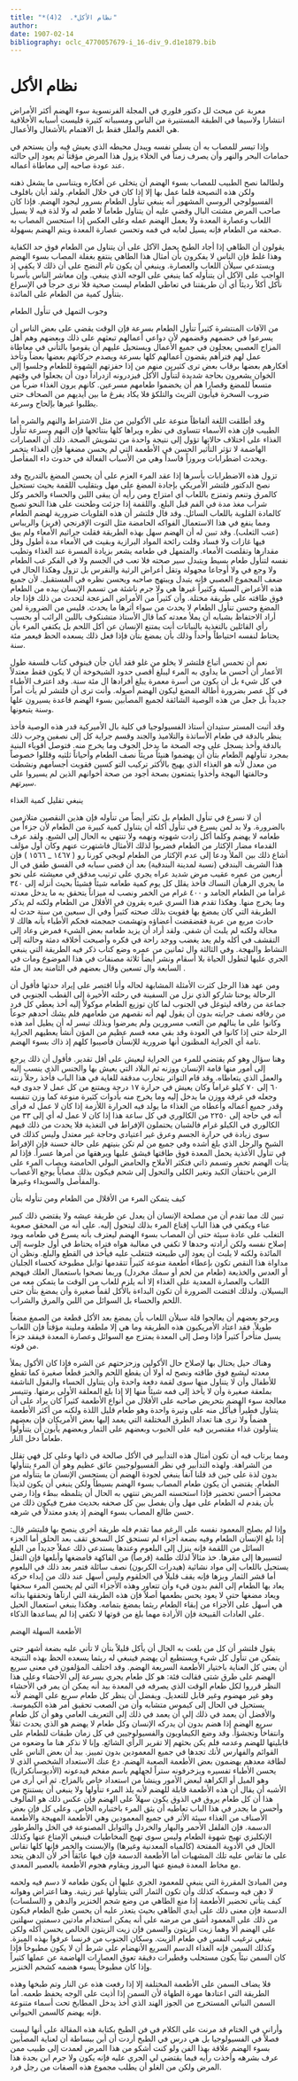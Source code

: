 ```yaml
---
title: "*نظام الأكل*.  2(4)"
author: 
date: 1907-02-14
bibliography: oclc_4770057679-i_16-div_9.d1e1879.bib
---
```




#  نظام الأكل 

 معربة عن مبحث لل  دكتور  فلوري  في  المجلة  الفرنسوية 
 سوء الهضم أكثر الأمراض انتشارا ولاسيما في الطبقة المستنيرة من الناس ومسبباته كثيرة فليست أسبابه الأخلاقية هي الغمم والملل فقط بل الاهتمام بالأشغال والأعمال. 

 وإذا تيسر للمصاب به أن يسلي نفسه ويبدل محيطه الذي يعيش فيه وأن يستحم في حمامات البحر والنهر وأن يصرف زمناً في الخلاء يزول هذا المرض مؤقتاً ثم يعود إلى حالته عند عودة صاحبه إلى معاطاة أعماله. 

 ولطالما نصح الطبيب للمصاب بسوء الهضم أن يتخلى عن أفكاره ويتناسى ما يشغل ذهنه ولكن هذه النصيحة قلما عمل بها إلا إذا كان في خلال الطعام. ولقد أبان بافلوف الفسيولوجي الروسي المشهور أنه ينبغي تنأول الطعام بسرور ليجود الهضم. فإذا كان صاحب المرض مشتت البال وقضي عليه أن يتناول طعاماً لا طعم له ولا لذة فيه لا يسيل اللعاب وعصارة المعدة ولا يعمل الهضم عمله وعلى العكس إذا استحسن المصاب به صحفه من الطعام فإنه يسيل لعابه في فمه وتحسن عصارة المعدة ويتم الهضم بسهولة. 

 يقولون أن الطاهي إذا أجاد الطبخ يحمل الآكل على أن يتناول من الطعام فوق حد الكفاية وهذا غلط فإن الناس لا يفكرون بأن أمثال هذا الطاهي ينتفع بغفلة المصاب بسوء الهضم ويستدعي سيلأن اللعاب والعصارة. وينبغي أن يكون تام النضج على أن ذلك لا يكفي إذ الواجب على الآكل أن يتنأوله كما ينبغي على الوجه الذي ينبغي. وإن معاشر الناس بأسرنا نأكل أكلاً رديئاً أي أن طريقتنا في تعاطي الطعام ليست صحية فلا نرى حرجاً في الإسراع بتنأول كمية من الطعام على المائدة.  

 وجوب التمهل في تنأول الطعام 

 من الآفات المنتشرة كثيراً تنأول الطعام بسرعة فإن الوقت يقضي على بعض الناس أن يسرعوا في خضمهم وقضمهم لأن دواعي أعمالهم تبعثهم على ذلك وبعضهم وهم أهل المزاج العصبي يعجلون في جميع الأعمال ويستحيل عليهم أن يقوموا بالتأني في معاطاة عمل لهم فترأهم يقضون أعمالهم كلها بسرعة ويصدم حركاتهم بعضها بعضاً وتأخذ أفكارهم بعضها برقاب بعض ترى كثيرين منهم من إذا حفزتهم الشهوة للطعام وجلسوا إلى الخوان   يشعرون بحاجة شديدة لتنأول الأكل فيزدرونه ازدراداً دون أن يجعلوا في وقتهم متسعاً للمضغ وقصارا هم أن يخضموا طعامهم مسرعين. كانهم يرون الغذاء ضرباً من ضروب السخرة فيأبون التريث والتلكؤ فلا يكاد يفرغ ما بين أيديهم من الصحاف حتى يطلبوا غيرها بإلحاح وسرعة. 

 وقد أطلقت اللغة ألفاظاً منوعة على الأكولين من مثل الاشتراط والنهم والشره أما الطبيب فإن هذه الأسماء تتساوى في نظره ويراها كلها بنتائجها فإن النهم وسرعة تنأول الغذاء على اختلاف حالاتها تؤول إلى نتيجة واحدة من تشويش الصحة. ذلك أن العصارات الهاضمة لا تؤثر التأثير الحسن في الأطعمة التي لم يحسن مضغها فإن الغذاء يتخمر ويحدث اضطرابات وبروزاً فاسداً وهي من الأسباب الفعالة في حدوث داء المفأصل. 

 تزول هذه الاضطرابات بأسرها إذا عقد المرء العزم على أن يحسن المضغ بالتدريج وقد نصح الدكتور فلتشر الأمريكي بإجادة المضغ على مهل وبتقليب اللقمة بحيث تستحيل كالمرق وتنعم وتمتزج باللعاب أي امتزاج ومن رأيه أن يبقى اللبن والحساء والخمر وكل شراب مغذ مدة في الفم قبل البلع. واللقمة إذا جزئت وطحنت على هذا النحو تصبح كالمادة القلوية باللعاب السائل. وقد قال فلتشر أن هذه القلويات ضرورية لهضم الطعام ومما ينفع في هذا الاستعمال الفواكه الحامضة مثل التوت الإفرنجي (فريز) والريباس (عنب الثعلب). وقد تبين له أن الهضم سهل بهذه الطريقة فقلت جراثيم الأمعاء ولم يبق فيها غازات ولا فساد وقلت رائحة المواد البرازية وبقيت في الأمعاء مدة أطول وقل مقدارها وتقلصت الأمعاء. والمتمهل في طعامه يشعر بزيادة المسرة عند الغذاء وتطيب نفسه لتنأول طعام بسيط ويتبدل سير صحته فلا تعب في الجسم ولا في الفكر غب الطعام ولا وجع في ولا أوجاعا مجهولة وتقل أعراض الرثية والنقرس بل تزول وهكذا الحال في ضعف المجموع العصبي فإنه يتبدل ويبتهج صاحبه ويحسن نظره في المستقبل. لأن جميع هذه الأعراض   السيئة وكثيراً غيرها هي ولا جرم ناشئة من تسمم الإنسان بيده من الطعام فوق طاقته على طريقة مختلة. وأن كثيراً من الأمراض المزعجة لتحدث من ذلك فإذا جاد المضغ وحسن تنأول الطعام لا يحدث من سواء أثرها ما يحدث. فليس من الضرورة لمن أراد الاحتفاظ بشبابه أن يملأ معدته كما قال الأستاذ متشنكوف باللبن الرائب أو بحسب رأي القائلين   بالتغذية بالنباتات أنت يمتنع الإنسان عن أكل اللحم بل يكتفي المرء بأن يحتاط لنفسه احتياطاً وأحداً وذلك بأن يمضغ بتأن فإذا فعل ذلك يسعده الحظ فيعمر  مئة  سنة. 

 نعم أن تحمس أتباع فلتشر لا يخلو من غلو فقد أبان جأن فينوفي كتاب فلسفة طول الأعمار أن أحسن ما يداوي به المرء ليبلغ أقصى حدود الشيخوخة أن لا يكون فقط معتدلاً في كل شيء بل أن يكون من أسرة معمرة يبلغ أفرادها ال  مئة  سنة. وقد اعترف الأطباء في كل عصر بضرورة أطالة المضغ ليكون الهضم أصوله. وأنت ترى أن فلتشر لم يأت أمراً جديداً بل جعل من هذه الوصية الشائقة لجميع المصأبين بسوء الهضم قاعدة يسيرون علها وسنة يتبعونها. 

 وقد أثبت المستر ستيدان أستاذ الفسيولوجيا في كلية بال الأميركية قدر هذه الوصية فأخذ ينظر بالدقة في طعام الأساتذة والتلاميذ والجند وقسم جراية كل إلى نصفين وجرب ذلك بالدقة وأخذ يسجل على وجه الصحة ما يدخل الجوف وما يخرج منه. فتوصل أقوياء البنية بمجرد تنأولهم الطعام بتأن أن يهضموا هنيئاً مريئاً نصف الطعام وأحياناً ثلثيه وقللوا خصوصاً من معدل لأنه هو الغذاء الذي يهيج بالأكثر تركيب التو كسين فقويت أجسامهم ونشطت وحالفتها البهجة وأخذوا يتمتعون بصحة أجود من صحة أخوانهم الذين لم يسيروا على سيرتهم. 

 ينبغي تقليل كمية الغذاء 

 أن لا نسرع في تنأول الطعام بل نكثر أيضاً من تنأوله فإن هذين النقصين متلازمين بالضرورة. ولا بد لمن يسرع في تنأول أكله أن يتناول كمية كبيرة من الطعام لأن جزءاً من طعامه لا يهضم وكلما أكل زادت شهوته ونهمه ولا تنتهي به الحال إلى الشبع. ولقد عرف القدماء مضار الإكثار من الطعام فضربوا لذلك الأمثال فاشتهرت عنهم وكان أول مؤلف أشاع ذلك بين الملأ ودعا إلى عدم الإكثار من الطعام لويجي كورنا رو (  ١٤٦٧  _  ١٥٦٦  ) فإن هذا الشريف البندقي (نسبة لمدينة البندقية) بعد أن قضى سبابه في الفسق طفق في ال  أربعين  من عمره عقيب مرض شديد عراه يجري على ترتيب   مدقق في معيشته على نحو ما يجري الرهبأن النساك فأخذ يقلل كل يوم كمية طعامه شيئاً فشيئاً بحيث أنزله إلى  ٣٤٠  غرأما من الطعام الجامد و  ٤٠٠  غرام من الخمر ونصب له ميزاناً   يتحقق به ما يدخل معدته وما يخرج منها. وهكذا تقدم هذا السري غيره يقرون في الأقلال من الطعام ولكنه لم يذكر الطريقة التي كان يمضغ بها فقويت بذلك صحته كثيراً وفي ال  سبعين  من سنة حدث له حادث مربع من عربة فقضقضت أعضاؤه وتهشمت جمجمته فحكم الأطباء بأنه هالك لا محالة ولكنه لم يلبث أن شفي. ولقد أراد أن يزيد طعامه بعض الشيء فمرض وعاد إلى التقشف في أكله ولم يعد يغضب ووجد راحة في فكره وأصبحت أخلاقه دمثة وحالته إلى النشاط والبهجة. وفي الثالثة وال  ثمانين  من عمره وضع كتاب ذكر فيه الطريقة التي ينبغي الجري عليها لتطول الحياة بلا أسقام ونشر أيضاً  ثلاثة  مصنفات في هذا الموضوع ومات في السابعة وال  تسعين  وقال بعضهم في الثامنة بعد ال  مئة  . 

 ومن عهد هذا الرجل كثرت الأمثلة المشابهة لحاله وأنا اقتصر على إيراد حدثها فأقول أن الرحالة يوحنا شاركو الذي نزل من السفينة في رحلته الأخيرة إلى القطب الجنوبي في جماعة من رفاقه ليتوغل في الجنوب لما كان توزيع الطعام موكولاً إليه أخذ يعطي كل فرد من رفاقه نصف جرايته بدون أن يقول لهم أنه نقصهم من طعامهم فلم يشك أحدهم جوعاً وكانوا على ما ينالهم من التعب مسرورين ولم يمرضوا وبذلك تيسر له أن يطيل أمد هذه الرحلة حتى إذا كانوا في العودة وقد بقي معه قسم عظيم من المؤن أنشأ يعطيهم الجراية تامة أي الجراية المظنون أنها ضرورية للإنسأن فأصيبوا كلهم إذ ذاك بسوء الهضم. 

 وهنا سؤال وهو كم يقتضي للمرء من الجراية ليعيش على أقل تقدير. فأقول أن ذلك يرجع إلى أمور منها قامة الإنسان ووزنه ثم البلاد التي يعيش بها والجنس الذي ينسب إليه والعمل الذي يتعاطاه. وقد قام التواتر بتجارب مدققة للغاية في هذا الباب فأخذ رجلاً زنته  ٦٠  إلى  ٧٠  كيلو غراماً وكان يعيش في حرارة  ١٧  درجة ويمتنع من كل عمل لا جدوى فيه وجعله في غرفة ووزن ما يدخل إليه وما يخرج منه بأدوات كثيرة منوعة كما وزن تنفسه وقدر جميع أعماله وأعطاه من الغذاء ما يولد فيه الحرارة اللأزمة إذا كان لا عمل له فرأى أنه في حاجة إلى  ٢٢٥٠  من الكالوري في كل ساعة هذا إذا كان لا عمل له أي إلى  ٣٣  من الكالوري في الكيلو غرام فالشبان يحتملون الإفراط في التغذية فلا يحدث   من ذلك فيهم سوى زيادة في حرارة الجسم وعرق غير اعتيادي وحاجة غير معتدل وليس كذلك في الشيخ والرجل الذي بلغ أشده وفي جميع من لم تكن بنيتهم على حالة حسنة فإن الإفراط في   تنأول الأغذية يحمل المعدة فوق طاقتها فيشق عليها ويرهقها من أمرها عسراً. فإذا لم يتأت الهضم تخمر وتسمم ذاتي فتكثر الأملاح والحامض البولي الحامضة ويصاب المرء على الزمن باحتقأن الكبد وتغير الكلى والتحول إلى شحم فيكون بذلك مصاباً يوجع الأعصاب والمفأصل والسويداء وغيرها. 

 كيف يتمكن المرء من الأقلال من الطعام ومن تنأوله بتأن 

 تبين لك مما تقدم أن من مصلحة الإنسان أن يعدل عن طريقة عيشه ولا يقتضي ذلك كبير عناء ويكفي في هذا الباب إقناع المرء بذلك ليتحول إليه. على أنه من المحقق صعوبة التغلب على عادة سيئة حتى أن المصاب بسوء الهضم ليعترف بأنه يسرع في طعامه ويود إصلاح نفسه ولكن أرادته وحدها لا تكفي في مغالبة هواه فتراه يحتاط في أول جلوسه إلى المائدة ولكنه لا يلبث أن يعود إلى طبيعته فتتغلب عليه فيأخذ في القطع والبلع. ونظن أن مداواة هذا النقص تكون بإعطاء أطعمة منوعة كثيراً تتقدمها توابل مطبوخة كحساء الجلبان أو العدس والخذيعة (طعام من لحم أو سمك مخردل) وربما نصحوا باستعمال العلك فيهجم اللعاب والعصارة المعدية على الغذاء إلا أنه يلزم للعاب من الوقت ما يتمكن معه من البسيلان. ولذلك اقتضت الضرورة أن تكون البداءة بالأكل لقماً صغيرة وأن يمضغ بتأن حتى اللحم والحساء بل السوائل من اللبن والمرق والشراب. 

 ويرجو بعضهم أن يعالجوا قلة سيلأن اللعاب بأن يمضغ بعد الأكل قطعة من الصمغ مضغاً طويلاً. فقد اعتاد الأمريكيون هذه الطريقة وما هي إلا ملطفة وملينة   مؤقتاً فإن اللعاب يسيل متأخراً كثيراً فإذا وصل إلى المعدة يمتزج مع السوائل وعصارة المعدة فيفقد جزءاً من قوته. 

 وهناك حيل يحتال بها لإصلاح حال الأكولين وزحزحتهم عن الشره فإذا كان الأكول يملأ معدته ليشبع فوق طاقته ونصح له أولا أن يقطع اللحم والخبز قطعاً صغيرة كما تقطع للأطفال وأن لا يتناول منها سوى لقمة دفعة واحدة وأن يتناول الحساء والبقول الناشفة بملعقة صغيرة وأن لا يأخذ إلى فمه شيئاً منها إلا إذا بلغ المعلقة الأولى برمتها. وتتيسر معالجة سوء الهضم بتحريض صاحبه على الأقلال من أنواع الأطعمة كثيراً كان يراد على أن يتناول فطيراً فيأكل منه على وتيرة واحدة وهو طعام قليل اللذة ولكنه من أكثر الأطعمة   هضماً ولا نرى هنا تعداد الطرق المختلفة التي يعمد إليها بعض الأمريكان فإن بعضهم يتنأولون غذاء مقتصرين فيه على الحبوب وبعضهم على الثمار وبعضهم يأبون أن يتنأولوا طعاماً دخل النار. 

 ومما يرتاب فيه أن تكون أمثال هذه التدأبير في الأكل صالحة في ذاتها وعلى كل فهي تقلل من الشراهة. ولهذه التدأبير في نظر الفسيولوجيين عائق عظيم وهو أن المرء يتنأولها بدون لذة على حين قد قلنا آنفاً ينبغي لجودة الهضم أن يستحسن الإنسان ما يتنأوله من الطعام. يقتضي أن يكون طعام المصاب بسوء الهضم بسيطاً ولكن ينبغي أن يكون لذيذاً محضراً أحسن تحضير فإذا استحسنه المريض تنتهي به الحال أن يتلمظه ببطء وإذا رضي بأن يقدم له الطعام على مهل وأن يفصل بين كل صحفه بحديث مفرح فيكون ذلك من حسن طالع المصاب بسوء الهضم إذ يغدو معتدلاً في شرهه. 

 وإذا لم يصلح المعمود نفسه على الرغم مما تقدم فله طريقة أخرى ينصح بها فليتشر قال: إذا بلغ الإنسأن الطعام وفيه بضعة أجزاء لم تستحق كل السحق تقف بعد الحلق أما الجزء السائل من اللقمة فإنه ينزل إلى البلعوم وعندها يستدعي ذلك عملاً جديداً من البلع لتسييرها إلى مقرها. خذ مثالاً لذلك طلمة (قرصاً) من الفاكهة فامضغها وأبلعها فإن التفل يستحيل باللعاب إلى مواد نشائية (هيدرات الكربون) نصف سائلة فتمر بعد ذلك في البلعوم أما قشر الثمار وبزها فإنه يقف قليلاً في الحلقوم وليس أسهل عند ذلك من إبداء   حركة يعاد بها الطعام إلى الفم بدون قيء وأن تتعاور وهذه الأجزاء التي لم يحسن المرء سحقها ويعاد مضغها حتى لا يعود يحس بطعمها أصلاً فإن هذه الطريقة التي ارتآها وتحققها بذاته هي أسهل على الأجزاء من إبقاء الطعام ريثما يمضغ بتمامه. وهكذا ينبغي استعمال الحيل على العادات القبيحة فإن الأرادة مهما بلغ من قوتها لا تكفي إذا لم يساعدها الذكاء. 

 الأطعمة السهلة الهضم 

 يقول فلتشر أن كل من بلغت به الحال أن يأكل قليلاً بتأن لا تأتي عليه بضعة أشهر حتى يتمكن من تنأول كل شيء ويستطيع أن يهضم فينبغي له ريثما يسعده الحظ بهذه النتيجة أن يعنى كل العناية باختيار الأطعمة السريعة الهضم. وقد اختلف المؤلفون في معنى سريع الهضم على طرق شتى فقالت فئة: هو كل طعام يجري بسرعة إلى الأحشاء وعلى هذا   النظر قرروا لكل طعام الوقت الذي يصرفه في المعدة بيد أنه يمكن أن يمر في الأحشاء وهو غير مهضوم وغير قابل للتعديل. ويفضل أن ينظر كل طعام سريع على الهضم لأنه يستحيل في الحال إلى كيموس متشابه وأن من الصعب تحقيق أمر هذه الكيموسة. والأفضل أن يعمد في ذلك إلى أن يعمد في ذلك إلى التعريف العامي وهو أن كل طعام سريع الهضم إذا هضم بدون أن يدركه الإنسان وكل طعام لا يهضم هو الذي يحدث ثقلاً وانتفاخاً وتجشؤاً. وقد وضع الكيماويون والفسيولوجيين في كل زمان طبقات للطعام على قابليتها للهضم وعدمه فلم يكن بحثهم إلا تقرير الرأي الشائع. وإنا لا نذكر هنا ما وضعوه من القوائم والفهارس لأنك تجدها في جميع المعمودين بدون تمييز. بيد أن بعض الناس على لطافة معدهم يهضمون بعض الأطعمة الصعبة الهضم. دع عنك الاستعداد الشخصي الذي لا يحسن الأطباء تفسيره ويزخرفونه ستراً لجهلهم باسم مفخم فيدعونه (الأديوسأنكرازيا) وهو الميل أو الكراهة لبعض الأمور وينشأ من استعداد خاص بالمزاج. ثم أني أرى من الأشبه أن يقال أن هذه الأطعمة قابلة للهضم لأنه يلذ المرء تنأولها ولا ينبغي أن يستنتج من هذا أن كل طعام يروق في الذوق يكون سهلاً على الهضم فإن عكس ذلك هو المألوف وأحسن ما يجدر في هذا الباب تعاطيه أن يثق المرء باختباره الخاص. وعلى كل فإن بعض الأصناف من الغذاء سيئة الأثر في جميع المعمودين وهي الأطعمة المهيجة والأطعمة الدسمة. فإن الفلفل الأحمر والبهار والخردل   والتوابل المصنوعة في الخل والطرطور الإنكليزي تهيج شهوة الطعام وليس سوى تهيج المخاطيات فينبغي الإمتاع عنها وكذلك الحال في الأدوية المفتحة (كالمياه المعدنية وغيرها) والإبسنت والخمر فإنها كلها تقاس على ما تقاس عليه تلك المشهيات أما الأطعمة الدسمة فإن فيها عائقاً أخر لأن الدهن يتحد مع مخاط المعدة فيمنع عنها البروز ويقاوم هجوم الأطعمة بالعصير المعدي. 

 ومن المبادئ المقررة التي ينبغي للمعمود الجري عليها أن يكون طعامه لا دسم فيه ولحمه لا دهن فيه وسمكه كذلك وأن تكون الثمار التي يتنأولها غير زيتية. وهنا اعتراض وهوانه كيف يتأتى تحضير الأطعمة إذا منع الطاهي من وضع شجم الخنزير والدهن و (السلسات) الدسمة فإن معنى ذلك على أيدي الطاهي بحيث يتعذر عليه أن يحسن طبخ الطعام فيكون من ذلك على المعمود أشق من مرضه على أنه يمكن استخدام مادتين دسمتين سهلتين على   الهضم ألا وهما زيت الزيتون والسمن فإن زيت الزيتون الخالص يحسن أكله ولكن ينبغي ترغيب النفس في طعام الزيت. وسكان الجنوب من فرنسا عرفوا بهذه الميزة. وكذلك السمن فإنه الغذاء الدسم السريع الأنهضام على شرط أن لا يكون مطبوخاً فإذا كان السمن نيئاً يكون مستحلب وقطيرات دقيقة تعوق العصارات الهاضمة عن عملها كثيراً وإذا كان مطبوخاً يسوء هضمه كشحم الخنزير. 

 فلا يضاف السمن على الأطعمة المختلفة إلا إذا رفعت هذه عن النار وتم طبخها وهذه الطريقة التي اعتادها مهرة الطهاة لأن السمن إذا أذيت على الوجه يحفظ طعمه. أما السمن النباتي المستخرج من الجوز الهند الذي أخذ يدخل المطابخ تحت أسماء متنوعة فإنه يهضم كالسمن الحيواني. 

 وأراني في الختام قد مرنت على الكلام في فن الطبخ بكتابة هذه المقالة على أنها ليست فصلاً في الفسيولوجيا بل هي درس في الطبخ أردت أن أبن ببساطة أن لعناية المصأبين بسوء الهضم علاقة بهذا الفن ولو كنت أشكو من هذا المرض لعمدت إلى طبيب ممن عرف بشرهه وأخذت رأيه فيما يقتضي لي الجري عليه فإنه يكون ولا جرم ابن بجدة هذا المرض ولكن من الغلو أن يطلب مجموع هذه الصفات من رجل فرد.  
